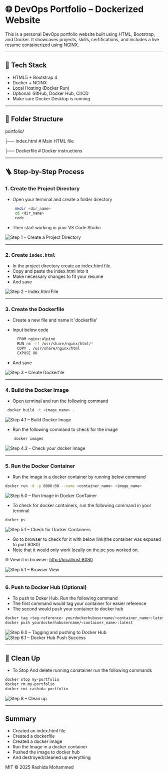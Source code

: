 
# 🌐 DevOps Portfolio – Dockerized Website

This is a personal DevOps portfolio website built using HTML, Bootstrap, and Docker. It showcases projects, skills, certifications, and includes a live resume containerized using NGINX.

---

## 🧱 Tech Stack

- HTML5 + Bootstrap 4
- Docker + NGINX
- Local Hosting (Docker Run)
- Optional: GitHub, Docker Hub, CI/CD
- Make sure Docker Desktop is running

---

## 📁 Folder Structure

portfolio/

├── index.html           # Main HTML file

├── Dockerfile           # Docker instructions

---

## 🪜 Step-by-Step Process

### 1. Create the Project Directory

- Open your terminal and create a folder directory

   ```bash
    mkdir <dir_name>
    cd <dir_name>
    code .
  ```
- Then start working in your VS Code Studio

![Step 1 – Create a Project Directory ](images/image.png)

---

### 2. Create `index.html`

- In the project directory create an index.html file.
- Copy and paste the index.html into it
- Make necessary changes to fit your resume
- And save

![Step 2 – Index.html File ](images/image_1.png)

---

### 3. Create the Dockerfile

- Create a new file and name it 'dockerfile'
- Input below code

  ```bash
    FROM nginx:alpine
    RUN rm -rf /usr/share/nginx/html/*
    COPY . /usr/share/nginx/html
    EXPOSE 80
  ```
- And save

![Step 3 – Create Dockerfile ](images/image-2.png)

---

### 4. Build the Docker Image

- Open terminal and run the following command

```bash
 docker build -t <image_name> .
```

![Step 4.1 – Build Docker Image ](images/image-3.png)

- Run the following command to check for the image

```bash
    docker images
```

![Step 4.2 – Check your docker image ](images/image-4.png)

---

### 5. Run the Docker Container

- Run the image in a docker container by running below command

```bash
docker run -d -p 8080:80 --name <container_name> <image_name>

```

![Step 5.0 – Run Image in Docker ConTainer](images/image-5.png)

- To check for docker containers, run the following command in your terminal

```bash
docker ps
```

![Step 5.1 – Check for Docker Containers](images/image-6.png)

- Go to browser to check for it with below link(the container was exposed to port 8080)
- Note that it would only work locally on the pc you worked on.

🌐 View it in browser: [http://localhost:8080](http://localhost:8080)

![Step 5.1 – Browser View](images/image-7.png)

---

### 6. Push to Docker Hub (Optional)

- To push to Doker Hub. Run the following command
- The first command would tag your container for easier reference
- The second would push your container to docker hub

```bash
docker tag <tag-reference> yourdockerhubusername/<container_name>:latest
docker push yourdockerhubusername/<container_name>:latest
```

![Step 6.0 – Tagging and pushing to Docker Hub](images/image-8.png)
![Step 6.1 – Docker Hub Push Success](images/image-9.png)

---

## 🧼 Clean Up

- To Stop And delete running conatainer run the following commands

```bash
docker stop my-portfolio
docker rm my-portfolio
docker rmi rashida-portfolio
```

![Step 8 – Clean up](images/image-10.png)

---

## Summary

- Created an index.html file
- Created a dockerfile
- Created a docker image
- Run the Image in a docker container
- Pushed the image to docker hub
- And destroyed/cleaned up everything

MIT © 2025 Rashida Mohammed
